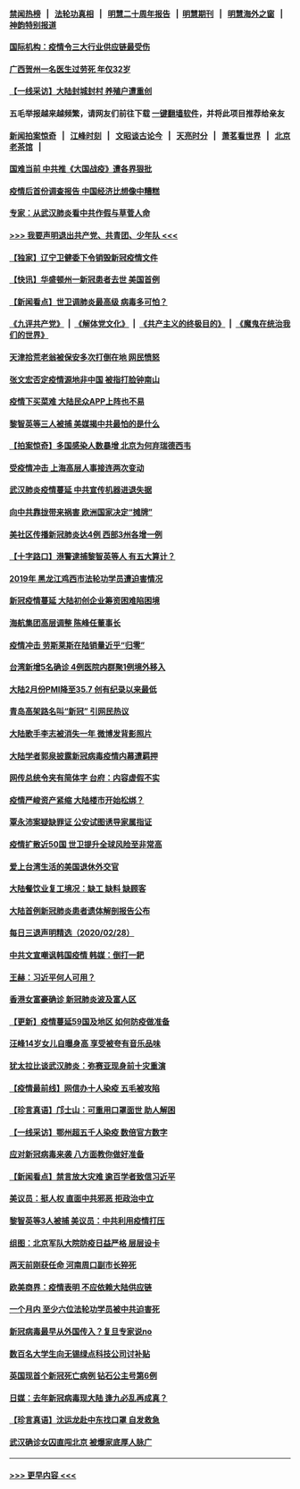 #### [禁闻热榜](热点新闻.md?=0)  &nbsp;&nbsp;|&nbsp;&nbsp; [法轮功真相](https://github.com/gfw-breaker/truth/blob/master/README.md?=0) &nbsp;&nbsp;|&nbsp;&nbsp; [明慧二十周年报告](https://github.com/gfw-breaker/mh-reports/blob/master/README.md?=0) &nbsp;&nbsp;|&nbsp;&nbsp;[明慧期刊](https://github.com/gfw-breaker/mh-qikan) &nbsp;&nbsp;|&nbsp;&nbsp; [明慧海外之窗](https://github.com/gfw-breaker/mh-news/blob/master/README.md?=0) &nbsp;&nbsp;|&nbsp;&nbsp; [神韵特别报道](https://github.com/gfw-breaker/mh-news/blob/master/shenyun.md?=0)
#### [国际机构：疫情令三大行业供应链最受伤](../pages/nsc413/n11905694.md?t=03010702) 
#### [广西贺州一名医生过劳死 年仅32岁](../pages/nsc413/n11905670.md?t=03010702) 
#### [【一线采访】大陆封城封村 养殖户遭重创](../pages/nsc413/n11905654.md?t=03010702) 
#### 五毛举报越来越频繁，请网友们前往下载 [一键翻墙软件](https://github.com/gfw-breaker/ssr-accounts)，并将此项目推荐给亲友
#### [新闻拍案惊奇](https://github.com/gfw-breaker/banned-news/blob/master/pages/link4.md) &nbsp;&nbsp;|&nbsp;&nbsp; [江峰时刻](https://github.com/gfw-breaker/banned-news/blob/master/pages/link4.md) &nbsp;&nbsp;|&nbsp;&nbsp; [文昭谈古论今](https://github.com/gfw-breaker/banned-news/blob/master/pages/link4.md) &nbsp;&nbsp;|&nbsp;&nbsp; [天亮时分](https://github.com/gfw-breaker/banned-news/blob/master/pages/link4.md) &nbsp;&nbsp;|&nbsp;&nbsp; [萧茗看世界](https://github.com/gfw-breaker/banned-news/blob/master/pages/link4.md) &nbsp;&nbsp;|&nbsp;&nbsp; [北京老茶馆](https://github.com/gfw-breaker/banned-news/blob/master/pages/link4.md) &nbsp;&nbsp;|&nbsp;&nbsp; 
#### [国难当前 中共推《大国战疫》遭各界狠批](../pages/nsc413/n11905559.md?t=03010702) 
#### [疫情后首份调查报告 中国经济比想像中糟糕](../pages/nsc413/n11905617.md?t=03010702) 
#### [专家：从武汉肺炎看中共作假与草菅人命](../pages/nsc413/n11905139.md?t=03010702) 
#### [>>> 我要声明退出共产党、共青团、少年队 <<<](https://github.com/begood0513/goodnews/blob/master/quit/letter.md) 
#### [【独家】辽宁卫健委下令销毁新冠疫情文件](../pages/nsc413/n11901418.md?t=03010702) 
#### [【快讯】华盛顿州一新冠患者去世 美国首例](../pages/nsc413/n11905571.md?t=03010702) 
#### [【新闻看点】世卫调肺炎最高级 病毒多可怕？](../pages/nsc413/n11905498.md?t=03010702) 
#### [《九评共产党》](https://github.com/begood0513/9ping.md/blob/master/README.md) &nbsp;|&nbsp; [《解体党文化》](../../../../jtdwh.md/blob/master/README.md)  &nbsp;|&nbsp; [《共产主义的终极目的》](../../../../gczydzjmd.md/blob/master/README.md) &nbsp;|&nbsp; [《魔鬼在统治我们的世界》](../../../../mgztzwmdsj.md/blob/master/README.md) 
#### [天津拾荒老翁被保安多次打倒在地 网民愤怒](../pages/nsc413/n11905434.md?t=03010702) 
#### [张文宏否定疫情源地非中国 被指打脸钟南山](../pages/nsc413/n11905247.md?t=03010702) 
#### [疫情下买菜难 大陆民众APP上阵也不易](../pages/nsc413/n11905435.md?t=03010702) 
#### [黎智英等三人被捕 美媒揭中共最怕的是什么](../pages/nsc413/n11905316.md?t=03010702) 
#### [【拍案惊奇】多国感染人数暴增 北京为何弃瑞德西韦](../pages/nsc413/n11904182.md?t=03010702) 
#### [受疫情冲击 上海高层人事接连两次变动](../pages/nsc413/n11905223.md?t=03010702) 
#### [武汉肺炎疫情蔓延 中共宣传机器进退失据](../pages/nsc413/n11905198.md?t=03010702) 
#### [向中共靠拢带来祸害 欧洲国家决定“摊牌”](../pages/nsc413/n11905143.md?t=03010702) 
#### [美社区传播新冠肺炎达4例 西部3州各增一例](../pages/nsc413/n11904070.md?t=03010702) 
#### [【十字路口】港警逮捕黎智英等人 有五大算计？](../pages/nsc413/n11904225.md?t=03010702) 
#### [2019年 黑龙江鸡西市法轮功学员遭迫害情况](../pages/nsc413/n11903199.md?t=03010702) 
#### [新冠疫情蔓延 大陆初创企业筹资困难陷困境](../pages/nsc413/n11904853.md?t=03010702) 
#### [海航集团高层调整 陈峰任董事长](../pages/nsc413/n11904947.md?t=03010702) 
#### [疫情冲击 劳斯莱斯在陆销量近乎“归零”](../pages/nsc413/n11904678.md?t=03010702) 
#### [台湾新增5名确诊 4例医院内群聚1例境外移入](../pages/nsc413/n11904814.md?t=03010702) 
#### [大陆2月份PMI降至35.7 创有纪录以来最低](../pages/nsc413/n11904531.md?t=03010702) 
#### [青岛高架路名叫“新冠” 引网民热议](../pages/nsc413/n11904525.md?t=03010702) 
#### [大陆歌手李志被消失一年 微博发背影照片](../pages/nsc413/n11904539.md?t=03010702) 
#### [大陆学者郭泉披露新冠病毒疫情内幕遭羁押](../pages/nsc413/n11904689.md?t=03010702) 
#### [网传总统令夹有简体字 台府：内容虚假不实](../pages/nsc413/n11904494.md?t=03010702) 
#### [疫情严峻资产紧缩 大陆楼市开始松绑？](../pages/nsc413/n11904023.md?t=03010702) 
#### [覃永沛案疑缺罪证 公安试图诱导家属指证](../pages/nsc413/n11904487.md?t=03010702) 
#### [疫情扩散近50国 世卫提升全球风险至非常高](../pages/nsc413/n11904392.md?t=03010702) 
#### [爱上台湾生活的美国退休外交官](../pages/nsc413/n11904153.md?t=03010702) 
#### [大陆餐饮业复工境况：缺工 缺料 缺顾客](../pages/nsc413/n11903854.md?t=03010702) 
#### [大陆首例新冠肺炎患者遗体解剖报告公布](../pages/nsc413/n11904289.md?t=03010702) 
#### [每日三退声明精选（2020/02/28）](../pages/nsc413/n11904214.md?t=03010702) 
#### [中共文宣嘲讽韩国疫情 韩媒：倒打一耙](../pages/nsc413/n11903936.md?t=03010702) 
#### [王赫：习近平何人可用？](../pages/nsc413/n11904055.md?t=03010702) 
#### [香港女富豪确诊 新冠肺炎波及富人区](../pages/nsc413/n11903393.md?t=03010702) 
#### [【更新】疫情蔓延59国及地区 如何防疫做准备](../pages/nsc413/n11890652.md?t=03010702) 
#### [汪峰14岁女儿自曝身高 享受被夸有音乐品味](../pages/nsc413/n11903608.md?t=03010702) 
#### [犹太拉比谈武汉肺炎：弥赛亚现身前十灾重演](../pages/nsc413/n11902923.md?t=03010702) 
#### [【疫情最前线】网信办十人染疫 五毛被攻陷](../pages/nsc413/n11903757.md?t=03010702) 
#### [【珍言真语】邝士山：可重用口罩面世 助人解困](../pages/nsc413/n11903875.md?t=03010702) 
#### [【一线采访】鄂州超五千人染疫 数倍官方数字](../pages/nsc413/n11903700.md?t=03010702) 
#### [应对新冠病毒来袭 八方面教你做好准备](../pages/nsc413/n11903736.md?t=03010702) 
#### [【新闻看点】禁言放大灾难 逾百学者致信习近平](../pages/nsc413/n11903581.md?t=03010702) 
#### [美议员：挺人权 直面中共邪恶 拒政治中立](../pages/nsc413/n11903790.md?t=03010702) 
#### [黎智英等3人被捕 美议员：中共利用疫情打压](../pages/nsc413/n11903768.md?t=03010702) 
#### [组图：北京军队大院防疫日益严格 层层设卡](../pages/nsc413/n11903611.md?t=03010702) 
#### [两天前刚获任命 河南周口副市长猝死](../pages/nsc413/n11903668.md?t=03010702) 
#### [欧美商界：疫情表明 不应依赖大陆供应链](../pages/nsc413/n11903585.md?t=03010702) 
#### [一个月内 至少六位法轮功学员被中共迫害死](../pages/nsc413/n11903296.md?t=03010702) 
#### [新冠病毒最早从外国传入？复旦专家说no](../pages/nsc413/n11903589.md?t=03010702) 
#### [数百名大学生向无锡绿点科技公司讨补贴](../pages/nsc413/n11903527.md?t=03010702) 
#### [英国现首个新冠死亡病例 钻石公主号第6例](../pages/nsc413/n11903479.md?t=03010702) 
#### [日媒：去年新冠病毒现大陆 逢九必乱再成真？](../pages/nsc413/n11903445.md?t=03010702) 
#### [【珍言真语】沈运龙赴中东找口罩 自发救急](../pages/nsc413/n11903291.md?t=03010702) 
#### [武汉确诊女囚直闯北京 被爆家底厚人脉广](../pages/nsc413/n11903332.md?t=03010702) 

----
#### [ >>> 更早内容 <<< ](../indexes/nsc413-earlier.md)
